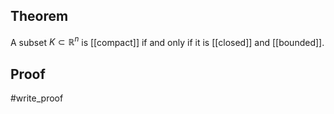 ## Theorem
A subset $K\subset\mathbb R^n$ is [[compact]] if and only if it is [[closed]] and [[bounded]].
## Proof
#write_proof 
